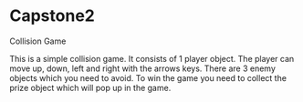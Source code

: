 # Capstone2
Collision Game

This is a simple collision game. It consists of 1 player object. The player can move up, down, left and right with the arrows keys.
There are 3 enemy objects which you need to avoid.
To win the game you need to collect the prize object which will pop up in the game.
